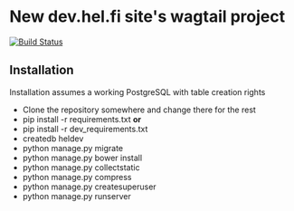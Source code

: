 # New dev.hel.fi site's wagtail project

[![Build Status](https://travis-ci.org/City-of-Helsinki/devheldev.svg?branch=master)](https://travis-ci.org/City-of-Helsinki/devheldev)

## Installation

Installation assumes a working PostgreSQL with table creation rights

 * Clone the repository somewhere and change there for the rest
 * pip install -r requirements.txt **or**
  * pip install -r dev_requirements.txt
 * createdb heldev
 * python manage.py migrate
 * python manage.py bower install
 * python manage.py collectstatic
 * python manage.py compress
 * python manage.py createsuperuser
 * python manage.py runserver
